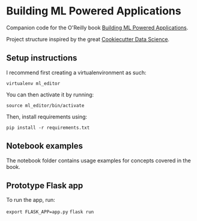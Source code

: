 # Building ML Powered Applications

Companion code for the O'Reilly book [Building ML Powered Applications](http://bit.ly/mlpowered-oreilly).

Project structure inspired by the great [Cookiecutter Data Science](https://drivendata.github.io/cookiecutter-data-science/).

## Setup instructions

I recommend first creating a virtualenvironment as such:

`virtualenv ml_editor`

You can then activate it by running:

`source ml_editor/bin/activate`

Then, install requirements using:

`pip install -r requirements.txt`

## Notebook examples

The notebook folder contains usage examples for concepts covered in the book.

## Prototype Flask app

To run the app, run:

`export FLASK_APP=app.py`
`flask run `